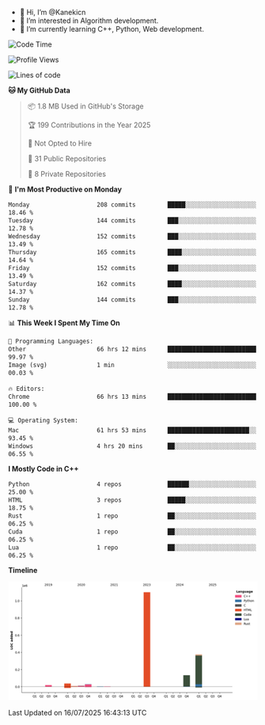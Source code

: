 - 👋 Hi, I’m @Kanekicn
- 👀 I’m interested in Algorithm development.
- 🌱 I’m currently learning C++, Python, Web development.

<!---
cotecsz/cotecsz is a ✨ special ✨ repository because its `README.md` (this file) appears on your GitHub profile.
You can click the Preview link to take a look at your changes.
--->

<!--START_SECTION:waka-->
![Code Time](http://img.shields.io/badge/Code%20Time-3%2C946%20hrs%2057%20mins-blue)

![Profile Views](http://img.shields.io/badge/Profile%20Views-0-blue)

![Lines of code](https://img.shields.io/badge/From%20Hello%20World%20I%27ve%20Written-1.7%20million%20lines%20of%20code-blue)

**🐱 My GitHub Data** 

> 📦 1.8 MB Used in GitHub's Storage 
 > 
> 🏆 199 Contributions in the Year 2025
 > 
> 🚫 Not Opted to Hire
 > 
> 📜 31 Public Repositories 
 > 
> 🔑 8 Private Repositories 
 > 
📅 **I'm Most Productive on Monday** 

```text
Monday                   208 commits         █████░░░░░░░░░░░░░░░░░░░░   18.46 % 
Tuesday                  144 commits         ███░░░░░░░░░░░░░░░░░░░░░░   12.78 % 
Wednesday                152 commits         ███░░░░░░░░░░░░░░░░░░░░░░   13.49 % 
Thursday                 165 commits         ████░░░░░░░░░░░░░░░░░░░░░   14.64 % 
Friday                   152 commits         ███░░░░░░░░░░░░░░░░░░░░░░   13.49 % 
Saturday                 162 commits         ████░░░░░░░░░░░░░░░░░░░░░   14.37 % 
Sunday                   144 commits         ███░░░░░░░░░░░░░░░░░░░░░░   12.78 % 
```


📊 **This Week I Spent My Time On** 

```text
💬 Programming Languages: 
Other                    66 hrs 12 mins      █████████████████████████   99.97 % 
Image (svg)              1 min               ░░░░░░░░░░░░░░░░░░░░░░░░░   00.03 % 

🔥 Editors: 
Chrome                   66 hrs 13 mins      █████████████████████████   100.00 % 

💻 Operating System: 
Mac                      61 hrs 53 mins      ███████████████████████░░   93.45 % 
Windows                  4 hrs 20 mins       ██░░░░░░░░░░░░░░░░░░░░░░░   06.55 % 
```

**I Mostly Code in C++** 

```text
Python                   4 repos             ██████░░░░░░░░░░░░░░░░░░░   25.00 % 
HTML                     3 repos             █████░░░░░░░░░░░░░░░░░░░░   18.75 % 
Rust                     1 repo              ██░░░░░░░░░░░░░░░░░░░░░░░   06.25 % 
Cuda                     1 repo              ██░░░░░░░░░░░░░░░░░░░░░░░   06.25 % 
Lua                      1 repo              ██░░░░░░░░░░░░░░░░░░░░░░░   06.25 % 
```



**Timeline**

![Lines of Code chart](https://raw.githubusercontent.com/Kanekicn/Kanekicn/master/assets/bar_graph.png)


 Last Updated on 16/07/2025 16:43:13 UTC
<!--END_SECTION:waka-->
